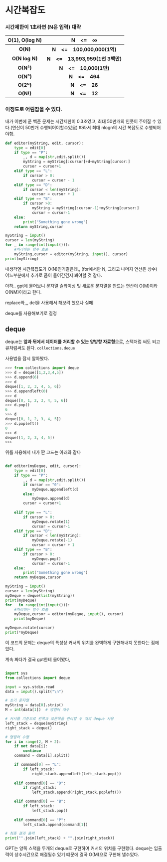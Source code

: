 # 시간복잡도
### 시간제한이 1초라면 (N은 입력) 대략
| **O(1), O(log N)** | **N    <=    ∞** |
|:-:|:-:|
| **O(N)** | **N    <=    100,000,000(1억)** |
| **O(N log N)** | **N    <=    13,993,959(1천 3백만)** |
| **O(N²)** | **N    <=    10,000(1만)** |
| **O(N³)** | **N    <=    464** |
| **O(2ᴺ)** | **N    <=    26** |
| **O(N!)** | **N    <=    12** |
### 이정도로 어림잡을 수 있다.

내가 이번에 푼 백준 문제는 시간제한이 0.3초였고, 최대 50만개의 인풋이 주어질 수 있다.(연산이 50만개 수행되어야할수있음)
따라서 최대 nlogn의 시간 복잡도로 수행되어야함.

```python
def editor(myString, edit, cursor):
    type = edit[0]
    if type == "P":
        _, d = map(str,edit.split())
        myString = myString[:cursor]+d+myString[cursor:]
        cursor = cursor+1
    elif type == "L":
        if cursor > 0:
            cursor = cursor - 1
    elif type == "D":
        if cursor < len(myString):
            cursor = cursor + 1
    elif type == "B":
        if cursor >0:
            myString = myString[:cursor-1]+myString[cursor:]
            cursor = cursor-1
    else:
        print("Something gone wrong")
    return myString,cursor

myString = input()
cursor = len(myString)
for _ in range(int(input())):
    #처리하는 함수 호출
    myString,cursor = editor(myString, input(), cursor)
print(myString)

```
내생각엔 시간복잡도가 O(N)인거같은데,, (for에서만 N, 그리고 나머지 연산은 상수) 어느부분에서 추가로 품이 들어간건지 봐야할 것 같다.

아하.. gpt에 물어보니 문자열 슬라이싱 및 새로운 문자열을 만드는 연산이 O(M)이라 O(NM)이라고 한다.

replace와,,, del을 사용해서 해보려 했으나 실패

deque를 사용해보기로 결정

## deque
deque는 **앞과 뒤에서 데이터를 처리할 수 있는 양방향 자료형**으로, 스택처럼 써도 되고 큐처럼써도 된다. `collections.deque`

사용법을 잠시 알아봤다.

```python
>>> from collections import deque
>>> d = deque([1,2,3,4,5])
>>> d.append(6)
>>> d
deque([1, 2, 3, 4, 5, 6])
>>> d.appendleft(0)
>>> d
deque([0, 1, 2, 3, 4, 5, 6])
>>> d.pop()
6
>>> d
deque([0, 1, 2, 3, 4, 5])
>>> d.popleft()
0
>>> d
deque([1, 2, 3, 4, 5])
>>>
```

위를 사용해서 내가 짠 코드는 아래와 같다

```python

def editor(myDeque, edit, cursor):
    type = edit[0]
    if type == "P":
        _, d = map(str,edit.split())
        if cursor == "0":
            myDeque.appendleft(d)
        else:
            myDeque.append(d)
        cursor = cursor+1
        
    elif type == "L":
        if cursor > 0:
            myDeque.rotate(1)
            cursor = cursor-1
    elif type == "D":
        if cursor < len(myString):
            myDeque.rotate(-1)
            cursor = cursor + 1
    elif type == "B":
        if cursor > 0:
            myDeque.pop()
            cursor = cursor-1
    else:
        print("Something gone wrong")
    return myDeque,cursor

myString = input()
cursor = len(myString)
myDeque = deque(list(myString))
print(myDeque)
for _ in range(int(input())):
    #처리하는 함수 호출
    myDeque,cursor = editor(myDeque, input(), cursor)
    print(myDeque)

myDeque.rotate(cursor)
print(*myDeque)


```
이 코드의 문제는 deque의 특성상 커서의 위치를 완벽하게 구현해내지 못한다는 점에 있다.

계속 짜다가 결국 gpt한테 물어봤다,

```python

import sys
from collections import deque

input = sys.stdin.read
data = input().split("\n")

# 초기 문자열
myString = data[0].strip()
M = int(data[1])  # 명령어 개수

# 커서를 기준으로 왼쪽과 오른쪽을 관리할 두 개의 deque 사용
left_stack = deque(myString)  
right_stack = deque()  

# 명령어 수행
for i in range(2, M + 2):
    if not data[i]: 
        continue
    command = data[i].split()

    if command[0] == "L":
        if left_stack:
            right_stack.appendleft(left_stack.pop())
    
    elif command[0] == "D":
        if right_stack:
            left_stack.append(right_stack.popleft())

    elif command[0] == "B":
        if left_stack:
            left_stack.pop()
    
    elif command[0] == "P":
        left_stack.append(command[1])

# 최종 결과 출력
print("".join(left_stack) + "".join(right_stack))

```

GPT는 양쪽 스택을 두개의 deque로 구현하여 커서의 위치를 구현했다.
deque는 입출력이 상수시간으로 해결될수 있기 떄문에 결국 O(M)으로 구현해 낼수있다. 
